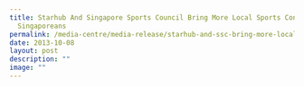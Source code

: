 ```yaml
---
title: Starhub And Singapore Sports Council Bring More Local Sports Content To
  Singaporeans
permalink: /media-centre/media-release/starhub-and-ssc-bring-more-local-sports-content/
date: 2013-10-08
layout: post
description: ""
image: ""
---
```

